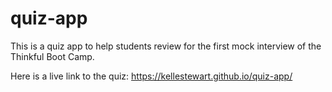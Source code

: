 # quiz-app

This is a quiz app to help students review for the first mock interview of the Thinkful Boot Camp.

Here is a live link to the quiz:
https://kellestewart.github.io/quiz-app/
